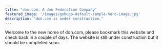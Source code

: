 ```yaml
---
title: 'don.com: A don Federation Company'
featured_image: '/images/gohugo-default-sample-hero-image.jpg'
description: "don.com is under construction."
---
```


Welcome to the new home of don.com, please bookmark this website and check back in a couple of days. The website is still under construction but it should be completed soon.
